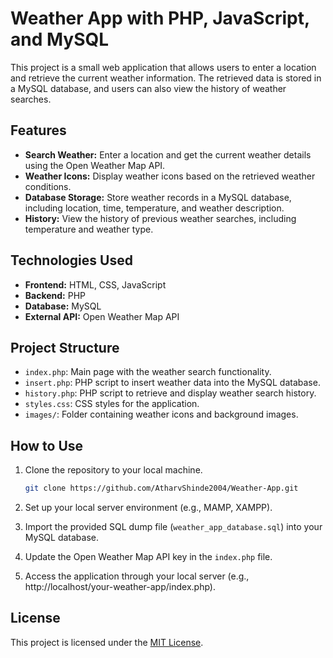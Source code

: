 # Weather App with PHP, JavaScript, and MySQL

This project is a small web application that allows users to enter a location and retrieve the current weather information. The retrieved data is stored in a MySQL database, and users can also view the history of weather searches.

## Features

- **Search Weather:** Enter a location and get the current weather details using the Open Weather Map API.
- **Weather Icons:** Display weather icons based on the retrieved weather conditions.
- **Database Storage:** Store weather records in a MySQL database, including location, time, temperature, and weather description.
- **History:** View the history of previous weather searches, including temperature and weather type.

## Technologies Used

- **Frontend:** HTML, CSS, JavaScript
- **Backend:** PHP
- **Database:** MySQL
- **External API:** Open Weather Map API

## Project Structure

- `index.php`: Main page with the weather search functionality.
- `insert.php`: PHP script to insert weather data into the MySQL database.
- `history.php`: PHP script to retrieve and display weather search history.
- `styles.css`: CSS styles for the application.
- `images/`: Folder containing weather icons and background images.

## How to Use

1. Clone the repository to your local machine.
   ```bash
   git clone https://github.com/AtharvShinde2004/Weather-App.git
   ```

2. Set up your local server environment (e.g., MAMP, XAMPP).

3. Import the provided SQL dump file (`weather_app_database.sql`) into your MySQL database.

4. Update the Open Weather Map API key in the `index.php` file.

5. Access the application through your local server (e.g., http://localhost/your-weather-app/index.php).

## License

This project is licensed under the [MIT License](LICENSE).
